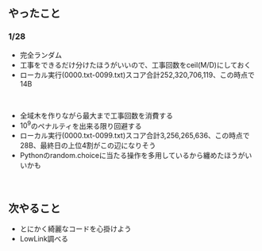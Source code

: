 ## やったこと

### 1/28
 - 完全ランダム
 - 工事をできるだけ分けたほうがいいので、工事回数をceil(M/D)にしておく
 - ローカル実行(0000.txt-0099.txt)スコア合計252,320,706,119、この時点で14B
<br>

 - 全域木を作りながら最大まで工事回数を消費する
 - $10^9$のペナルティを出来る限り回避する
 - ローカル実行(0000.txt-0099.txt)スコア合計3,256,265,636、この時点で28B、最終日の上位4割がこの辺になりそう
 - Pythonのrandom.choiceに当たる操作を多用しているから纏めたほうがいいかも
 <br>
 
## 次やること
 - とにかく綺麗なコードを心掛けよう
 - LowLink調べる

